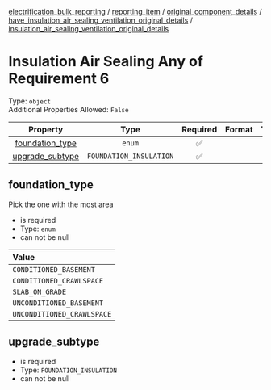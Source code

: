 


  
[electrification_bulk_reporting](electrification_bulk_reporting.md) / [reporting_item](reporting_item.md) / [original_component_details](original_component_details.md) / [have_insulation_air_sealing_ventilation_original_details](have_insulation_air_sealing_ventilation_original_details.md) / [insulation_air_sealing_ventilation_original_details](insulation_air_sealing_ventilation_original_details.md)
# Insulation Air Sealing Any of Requirement 6
  
Type: `object`  
Additional Properties Allowed: `False`  
  

|Property|Type|Required|Format|Title|
| :---: | :---: | :---: | :---: | :---: |
|[foundation_type](#foundation_type)|`enum`|:white_check_mark:|||
|[upgrade_subtype](#upgrade_subtype)|`FOUNDATION_INSULATION`|:white_check_mark:|||

## foundation_type
  
Pick the one with the most area  
  

- is required
- Type: `enum`
- can not be null
  

|Value|
| :--- |
|`CONDITIONED_BASEMENT`|
|`CONDITIONED_CRAWLSPACE`|
|`SLAB_ON_GRADE`|
|`UNCONDITIONED_BASEMENT`|
|`UNCONDITIONED_CRAWLSPACE`|

## upgrade_subtype
  
  
  

- is required
- Type: `FOUNDATION_INSULATION`
- can not be null
